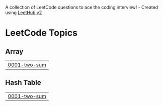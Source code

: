 A collection of LeetCode questions to ace the coding interview! - Created using [LeetHub v2](https://github.com/arunbhardwaj/LeetHub-2.0)
<!---LeetCode Topics Start-->
# LeetCode Topics
## Array
|  |
| ------- |
| [0001-two-sum](https://github.com/motinhapro/Leetcode/tree/master/0001-two-sum) |
## Hash Table
|  |
| ------- |
| [0001-two-sum](https://github.com/motinhapro/Leetcode/tree/master/0001-two-sum) |
<!---LeetCode Topics End-->